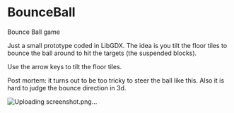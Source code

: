 # BounceBall
Bounce Ball game

Just a small prototype coded in LibGDX. The idea is you tilt the floor tiles to bounce the ball around to hit the targets (the suspended blocks).  

Use the arrow keys to tilt the floor tiles.

Post mortem:  it turns out to be too tricky to steer the ball like this.  Also it is hard to judge the bounce direction in 3d.

![Uploading screenshot.png…]()
